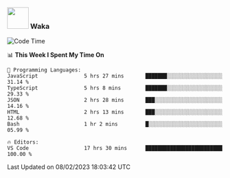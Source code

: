 ### <img src="https://media.giphy.com/media/VgCDAzcKvsR6OM0uWg/giphy.gif" width="50"> Waka

  <!--START_SECTION:waka-->
![Code Time](http://img.shields.io/badge/Code%20Time-1%2C253%20hrs%2055%20mins-blue)

📊 **This Week I Spent My Time On** 

```text
💬 Programming Languages: 
JavaScript               5 hrs 27 mins       ███████░░░░░░░░░░░░░░░░░░   31.14 % 
TypeScript               5 hrs 8 mins        ███████░░░░░░░░░░░░░░░░░░   29.33 % 
JSON                     2 hrs 28 mins       ███░░░░░░░░░░░░░░░░░░░░░░   14.16 % 
HTML                     2 hrs 13 mins       ███░░░░░░░░░░░░░░░░░░░░░░   12.68 % 
Bash                     1 hr 2 mins         █░░░░░░░░░░░░░░░░░░░░░░░░   05.99 % 

🔥 Editors: 
VS Code                  17 hrs 30 mins      █████████████████████████   100.00 % 

```


 Last Updated on 08/02/2023 18:03:42 UTC
<!--END_SECTION:waka-->
